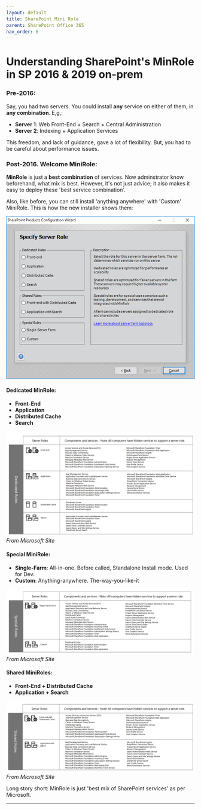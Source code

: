 ```yaml
---
layout: default
title: SharePoint Mini Role
parent: SharePoint Office 365
nav_order: 6
---
```


# Understanding SharePoint's MinRole in SP 2016 & 2019 on-prem

### Pre-2016:

Say, you had two servers. You could install **any** service on either of them, in **any combination**. E,g,:

- **Server 1**: Web Front-End + Search + Central Administration
- **Server 2**: Indexing + Application Services

This freedom, and lack of guidance, gave a lot of flexibility. But, you had to be careful about performance issues.

### Post-2016. Welcome MiniRole:

**MinRole** is just a **best combination** of services. Now adminstrator know beforehand, what mix is best. However, it's not just advice; it also makes it easy to deploy these 'best service combination'.

Also, like before, you can still install 'anything anywhere' with 'Custom' MiniRole. This is how the new installer shows them:

![alt text](image-6.png)

#### Dedicated MinRole:

- **Front-End**
- **Application**
- **Distributed Cache**
- **Search**

![dedicated_roles](image-10.png)
*From Microsoft Site*


#### Special MiniRole:

- **Single-Farm**: All-in-one. Before called, Standalone Install mode. Used for Dev.
- **Custom**: Anything-anywhere. The-way-you-like-it

![alt text](image-12.png)
*From Microsoft Site*

#### Shared MiniRoles:

- **Front-End + Distributed Cache**
- **Application +  Search**

![alt text](image-11.png)
*From Microsoft Site*


Long story short: MinRole is just 'best mix of SharePoint services' as per Microsoft.

---